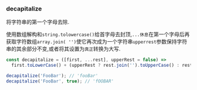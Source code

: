 ### decapitalize

将字符串的第一个字母去除. 

使用数组解构和`string.tolowercase()`给首字母去封顶,`...休息`在第一个字母后再获取字符数组`array.join( '')`使它再次成为一个字符串`upperrest`参数保持字符串的其余部分不变,或者将其设置为`真正`转换为大写. 

```js
const decapitalize = ([first, ...rest], upperRest = false) =>
  first.toLowerCase() + (upperRest ? rest.join('').toUpperCase() : rest.join(''));
```

```js
decapitalize('FooBar'); // 'fooBar'
decapitalize('FooBar', true); // 'fOOBAR'
```